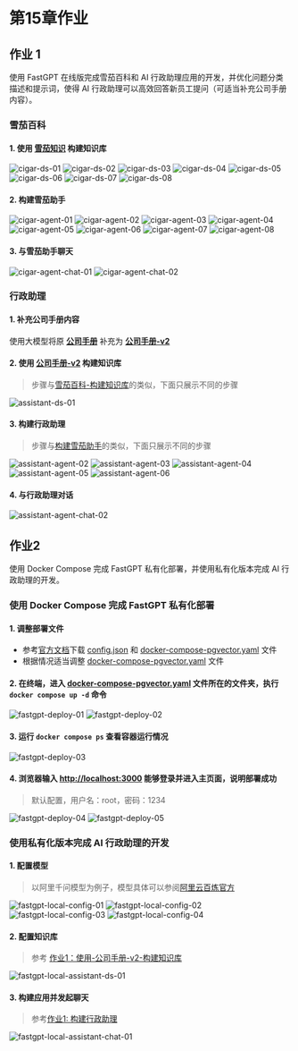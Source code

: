 # 第15章作业

## 作业 1

使用 FastGPT 在线版完成雪茄百科和 AI 行政助理应用的开发，并优化问题分类描述和提示词，使得 AI 行政助理可以高效回答新员工提问（可适当补充公司手册内容）。

### 雪茄百科

#### 1. 使用 [雪茄知识](雪茄知识.md) 构建知识库

![cigar-ds-01](images/cigar-ds-01.jpg)
![cigar-ds-02](images/cigar-ds-02.jpg)
![cigar-ds-03](images/cigar-ds-03.jpg)
![cigar-ds-04](images/cigar-ds-04.jpg)
![cigar-ds-05](images/cigar-ds-05.jpg)
![cigar-ds-06](images/cigar-ds-06.jpg)
![cigar-ds-07](images/cigar-ds-07.jpg)
![cigar-ds-08](images/cigar-ds-08.jpg)

#### 2. 构建雪茄助手

![cigar-agent-01](images/cigar-agent-01.jpg)
![cigar-agent-02](images/cigar-agent-02.jpg)
![cigar-agent-03](images/cigar-agent-03.jpg)
![cigar-agent-04](images/cigar-agent-04.jpg)
![cigar-agent-05](images/cigar-agent-05.jpg)
![cigar-agent-06](images/cigar-agent-06.jpg)
![cigar-agent-07](images/cigar-agent-07.jpg)
![cigar-agent-08](images/cigar-agent-08.jpg)

#### 3. 与雪茄助手聊天

![cigar-agent-chat-01](images/cigar-agent-chat-01.jpg)
![cigar-agent-chat-02](images/cigar-agent-chat-02.jpg)

### 行政助理

#### 1. 补充公司手册内容

使用大模型将原 **[公司手册](公司手册.md)** 补充为 **[公司手册-v2](公司手册-v2.md)**

#### 2. 使用 [公司手册-v2](公司手册-v2.md) 构建知识库
>
> 步骤与[雪茄百科-构建知识库](#1-使用-雪茄知识-构建知识库)的类似，下面只展示不同的步骤

![assistant-ds-01](images/assistant-ds-01.jpg)

#### 3. 构建行政助理
>
> 步骤与[构建雪茄助手](#2-构建雪茄助手)的类似，下面只展示不同的步骤

![assistant-agent-02](images/assistant-agent-02.jpg)
![assistant-agent-03](images/assistant-agent-03.jpg)
![assistant-agent-04](images/assistant-agent-04.jpg)
![assistant-agent-05](images/assistant-agent-05.jpg)
![assistant-agent-06](images/assistant-agent-06.jpg)

#### 4. 与行政助理对话

![assistant-agent-chat-02](images/assistant-agent-chat-02.jpg)

## 作业2

使用 Docker Compose 完成 FastGPT 私有化部署，并使用私有化版本完成 AI 行政助理的开发。

### 使用 Docker Compose 完成 FastGPT 私有化部署

#### 1. 调整部署文件

* 参考[官方文档](https://doc.fastgpt.cn/docs/introduction/development/docker)下载 [config.json](fastgpt/config.json) 和 [docker-compose-pgvector.yaml](fastgpt/docker-compose.yml) 文件
* 根据情况适当调整 [docker-compose-pgvector.yaml](fastgpt/docker-compose.yml) 文件

#### 2. 在终端，进入 [docker-compose-pgvector.yaml](fastgpt/docker-compose.yml) 文件所在的文件夹，执行 `docker compose up -d` 命令

![fastgpt-deploy-01](images/fastgpt-deploy-01.jpg)
![fastgpt-deploy-02](images/fastgpt-deploy-02.jpg)

#### 3. 运行 `docker compose ps` 查看容器运行情况

![fastgpt-deploy-03](images/fastgpt-deploy-03.jpg)

#### 4. 浏览器输入 [http://localhost:3000](http://localhost:3000) 能够登录并进入主页面，说明部署成功
>
> 默认配置，用户名：root，密码：1234
>
![fastgpt-deploy-04](images/fastgpt-deploy-04.jpg)
![fastgpt-deploy-05](images/fastgpt-deploy-05.jpg)

### 使用私有化版本完成 AI 行政助理的开发

#### 1. 配置模型
>
> 以阿里千问模型为例子，模型具体可以参阅[阿里云百炼官方](https://bailian.console.aliyun.com/#/home)

![fastgpt-local-config-01](images/fastgpt-local-config-01.jpg)
![fastgpt-local-config-02](images/fastgpt-local-config-02.jpg)
![fastgpt-local-config-03](images/fastgpt-local-config-03.jpg)
![fastgpt-local-config-04](images/fastgpt-local-config-04.jpg)

#### 2. 配置知识库
>
> 参考 [作业1：使用-公司手册-v2-构建知识库](#2-使用-公司手册-v2-构建知识库)

![fastgpt-local-assistant-ds-01](images/fastgpt-local-assistant-ds-01.jpg)

#### 3. 构建应用并发起聊天
>
> 参考[作业1: 构建行政助理](#3-构建行政助理)

![fastgpt-local-assistant-chat-01](images/fastgpt-local-assistant-chat-01.jpg)

